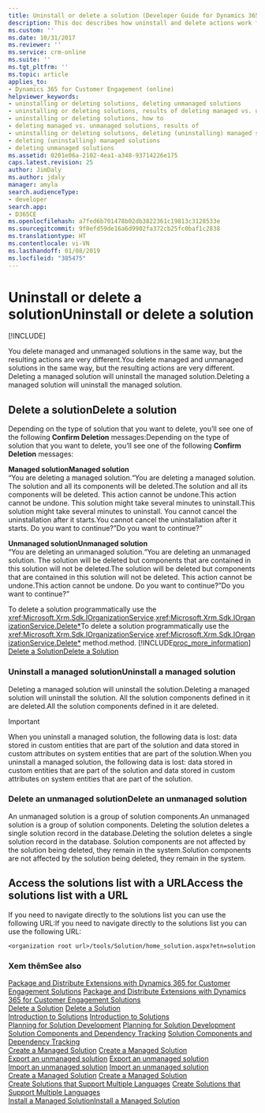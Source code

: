 ```yaml
---
title: Uninstall or delete a solution (Developer Guide for Dynamics 365 for Customer Engagement apps)| MicrosoftDocs
description: This doc describes how uninstall and delete actions work for managed and unmanaged solution in Dynamics 365 for Customer Engagement
ms.custom: ''
ms.date: 10/31/2017
ms.reviewer: ''
ms.service: crm-online
ms.suite: ''
ms.tgt_pltfrm: ''
ms.topic: article
applies_to:
- Dynamics 365 for Customer Engagement (online)
helpviewer_keywords:
- uninstalling or deleting solutions, deleting unmanaged solutions
- uninstalling or deleting solutions, results of deleting managed vs. unmanaged solutions
- uninstalling or deleting solutions, how to
- deleting managed vs. unmanaged solutions, results of
- uninstalling or deleting solutions, deleting (uninstalling) managed solutions
- deleting (uninstalling) managed solutions
- deleting unmanaged solutions
ms.assetid: 0201e06a-2102-4ea1-a348-93714226e175
caps.latest.revision: 25
author: JimDaly
ms.author: jdaly
manager: amyla
search.audienceType:
- developer
search.app:
- D365CE
ms.openlocfilehash: a7fed6b701478b02db3822361c19813c3128533e
ms.sourcegitcommit: 9f0efd59de16a6d9902fa372cb25fc0baf1c2838
ms.translationtype: HT
ms.contentlocale: vi-VN
ms.lasthandoff: 01/08/2019
ms.locfileid: "385475"
---
```

# <a name="uninstall-or-delete-a-solution"></a><span data-ttu-id="efd50-103">Uninstall or delete a solution</span><span class="sxs-lookup"><span data-stu-id="efd50-103">Uninstall or delete a solution</span></span>

[!INCLUDE[](../includes/cc_applies_to_update_9_0_0.md)]

<span data-ttu-id="efd50-104">You delete managed and unmanaged solutions in the same way, but the resulting actions are very different.</span><span class="sxs-lookup"><span data-stu-id="efd50-104">You delete managed and unmanaged solutions in the same way, but the resulting actions are very different.</span></span> <span data-ttu-id="efd50-105">Deleting a managed solution will uninstall the managed solution.</span><span class="sxs-lookup"><span data-stu-id="efd50-105">Deleting a managed solution will uninstall the managed solution.</span></span>  
  
<a name="BKMK_DeleteSolution"></a>   
## <a name="delete-a-solution"></a><span data-ttu-id="efd50-106">Delete a solution</span><span class="sxs-lookup"><span data-stu-id="efd50-106">Delete a solution</span></span>  
 <span data-ttu-id="efd50-107">Depending on the type of solution that you want to delete, you’ll see one of the following **Confirm Deletion** messages:</span><span class="sxs-lookup"><span data-stu-id="efd50-107">Depending on the type of solution that you want to delete, you’ll see one of the following **Confirm Deletion** messages:</span></span>  
  
 <span data-ttu-id="efd50-108">**Managed solution**</span><span class="sxs-lookup"><span data-stu-id="efd50-108">**Managed solution**</span></span>  
 <span data-ttu-id="efd50-109">“You are deleting a managed solution.</span><span class="sxs-lookup"><span data-stu-id="efd50-109">“You are deleting a managed solution.</span></span> <span data-ttu-id="efd50-110">The solution and all its components will be deleted.</span><span class="sxs-lookup"><span data-stu-id="efd50-110">The solution and all its components will be deleted.</span></span> <span data-ttu-id="efd50-111">This action cannot be undone.</span><span class="sxs-lookup"><span data-stu-id="efd50-111">This action cannot be undone.</span></span> <span data-ttu-id="efd50-112">This solution might take several minutes to uninstall.</span><span class="sxs-lookup"><span data-stu-id="efd50-112">This solution might take several minutes to uninstall.</span></span> <span data-ttu-id="efd50-113">You cannot cancel the uninstallation after it starts.</span><span class="sxs-lookup"><span data-stu-id="efd50-113">You cannot cancel the uninstallation after it starts.</span></span> <span data-ttu-id="efd50-114">Do you want to continue?”</span><span class="sxs-lookup"><span data-stu-id="efd50-114">Do you want to continue?”</span></span>  
  
 <span data-ttu-id="efd50-115">**Unmanaged solution**</span><span class="sxs-lookup"><span data-stu-id="efd50-115">**Unmanaged solution**</span></span>  
 <span data-ttu-id="efd50-116">“You are deleting an unmanaged solution.</span><span class="sxs-lookup"><span data-stu-id="efd50-116">“You are deleting an unmanaged solution.</span></span> <span data-ttu-id="efd50-117">The solution will be deleted but components that are contained in this solution will not be deleted.</span><span class="sxs-lookup"><span data-stu-id="efd50-117">The solution will be deleted but components that are contained in this solution will not be deleted.</span></span> <span data-ttu-id="efd50-118">This action cannot be undone.</span><span class="sxs-lookup"><span data-stu-id="efd50-118">This action cannot be undone.</span></span> <span data-ttu-id="efd50-119">Do you want to continue?”</span><span class="sxs-lookup"><span data-stu-id="efd50-119">Do you want to continue?”</span></span>  
  
 <span data-ttu-id="efd50-120">To delete a solution programmatically use the <xref:Microsoft.Xrm.Sdk.IOrganizationService>.<xref:Microsoft.Xrm.Sdk.IOrganizationService.Delete*></span><span class="sxs-lookup"><span data-stu-id="efd50-120">To delete a solution programmatically use the <xref:Microsoft.Xrm.Sdk.IOrganizationService>.<xref:Microsoft.Xrm.Sdk.IOrganizationService.Delete*></span></span> <span data-ttu-id="efd50-121">method.</span><span class="sxs-lookup"><span data-stu-id="efd50-121">method.</span></span> [!INCLUDE[proc_more_information](../includes/proc-more-information.md)] <span data-ttu-id="efd50-122">[Delete a Solution](work-solutions.md#BKMK_DeleteSolution)</span><span class="sxs-lookup"><span data-stu-id="efd50-122">[Delete a Solution](work-solutions.md#BKMK_DeleteSolution)</span></span>  
  
<a name="BKMK_UinstallAManagedSolution"></a>   
### <a name="uninstall-a-managed-solution"></a><span data-ttu-id="efd50-123">Uninstall a managed solution</span><span class="sxs-lookup"><span data-stu-id="efd50-123">Uninstall a managed solution</span></span>  
 <span data-ttu-id="efd50-124">Deleting a managed solution will uninstall the solution.</span><span class="sxs-lookup"><span data-stu-id="efd50-124">Deleting a managed solution will uninstall the solution.</span></span> <span data-ttu-id="efd50-125">All the solution components defined in it are deleted.</span><span class="sxs-lookup"><span data-stu-id="efd50-125">All the solution components defined in it are deleted.</span></span>  
  
> [!IMPORTANT]
>  <span data-ttu-id="efd50-126">When you uninstall a managed solution, the following data is lost: data stored in custom entities that are part of the solution and data stored in custom attributes on system entities that are part of the solution.</span><span class="sxs-lookup"><span data-stu-id="efd50-126">When you uninstall a managed solution, the following data is lost: data stored in custom entities that are part of the solution and data stored in custom attributes on system entities that are part of the solution.</span></span>  
  
<a name="BKMK_DeleteUnmanagedSolution"></a>   
### <a name="delete-an-unmanaged-solution"></a><span data-ttu-id="efd50-127">Delete an unmanaged solution</span><span class="sxs-lookup"><span data-stu-id="efd50-127">Delete an unmanaged solution</span></span>  
 <span data-ttu-id="efd50-128">An unmanaged solution is a group of solution components.</span><span class="sxs-lookup"><span data-stu-id="efd50-128">An unmanaged solution is a group of solution components.</span></span> <span data-ttu-id="efd50-129">Deleting the solution deletes a single solution record in the database.</span><span class="sxs-lookup"><span data-stu-id="efd50-129">Deleting the solution deletes a single solution record in the database.</span></span> <span data-ttu-id="efd50-130">Solution components are not affected by the solution being deleted, they remain in the system.</span><span class="sxs-lookup"><span data-stu-id="efd50-130">Solution components are not affected by the solution being deleted, they remain in the system.</span></span>  
  
<a name="BKMK_AccessSolutionsGridWithUrl"></a>   
## <a name="access-the-solutions-list-with-a-url"></a><span data-ttu-id="efd50-131">Access the solutions list with a URL</span><span class="sxs-lookup"><span data-stu-id="efd50-131">Access the solutions list with a URL</span></span>  
 <span data-ttu-id="efd50-132">If you need to navigate directly to the solutions list you can use the following URL:</span><span class="sxs-lookup"><span data-stu-id="efd50-132">If you need to navigate directly to the solutions list you can use the following URL:</span></span>  
  
```
<organization root url>/tools/Solution/home_solution.aspx?etn=solution  
```  
  
### <a name="see-also"></a><span data-ttu-id="efd50-133">Xem thêm</span><span class="sxs-lookup"><span data-stu-id="efd50-133">See also</span></span>  
 <span data-ttu-id="efd50-134">[Package and Distribute Extensions with Dynamics 365 for Customer Engagement Solutions](package-distribute-extensions-use-solutions.md) </span><span class="sxs-lookup"><span data-stu-id="efd50-134">[Package and Distribute Extensions with Dynamics 365 for Customer Engagement Solutions](package-distribute-extensions-use-solutions.md) </span></span>  
 <span data-ttu-id="efd50-135">[Delete a Solution](work-solutions.md#BKMK_DeleteSolution) </span><span class="sxs-lookup"><span data-stu-id="efd50-135">[Delete a Solution](work-solutions.md#BKMK_DeleteSolution) </span></span>  
 <span data-ttu-id="efd50-136">[Introduction to Solutions](introduction-solutions.md) </span><span class="sxs-lookup"><span data-stu-id="efd50-136">[Introduction to Solutions](introduction-solutions.md) </span></span>  
 <span data-ttu-id="efd50-137">[Planning for Solution Development](plan-solution-development.md) </span><span class="sxs-lookup"><span data-stu-id="efd50-137">[Planning for Solution Development](plan-solution-development.md) </span></span>  
 <span data-ttu-id="efd50-138">[Solution Components and Dependency Tracking](dependency-tracking-solution-components.md) </span><span class="sxs-lookup"><span data-stu-id="efd50-138">[Solution Components and Dependency Tracking](dependency-tracking-solution-components.md) </span></span>  
 <span data-ttu-id="efd50-139">[Create a Managed Solution](create-install-update-managed-solution.md#BKMK_CreateManagedSolution) </span><span class="sxs-lookup"><span data-stu-id="efd50-139">[Create a Managed Solution](create-install-update-managed-solution.md#BKMK_CreateManagedSolution) </span></span>  
 <span data-ttu-id="efd50-140">[Export an unmanaged solution](create-export-import-unmanaged-solution.md#BKMK_UnmanagedSolution) </span><span class="sxs-lookup"><span data-stu-id="efd50-140">[Export an unmanaged solution](create-export-import-unmanaged-solution.md#BKMK_UnmanagedSolution) </span></span>  
 <span data-ttu-id="efd50-141">[Import an unmanaged solution](create-export-import-unmanaged-solution.md#BKMK_ImportUnmanagedSolution) </span><span class="sxs-lookup"><span data-stu-id="efd50-141">[Import an unmanaged solution](create-export-import-unmanaged-solution.md#BKMK_ImportUnmanagedSolution) </span></span>  
 <span data-ttu-id="efd50-142">[Create a Managed Solution](create-install-update-managed-solution.md#BKMK_CreateManagedSolution) </span><span class="sxs-lookup"><span data-stu-id="efd50-142">[Create a Managed Solution](create-install-update-managed-solution.md#BKMK_CreateManagedSolution) </span></span>  
 <span data-ttu-id="efd50-143">[Create Solutions that Support Multiple Languages](create-solutions-support-multiple-languages.md) </span><span class="sxs-lookup"><span data-stu-id="efd50-143">[Create Solutions that Support Multiple Languages](create-solutions-support-multiple-languages.md) </span></span>  
 [<span data-ttu-id="efd50-144">Install a Managed Solution</span><span class="sxs-lookup"><span data-stu-id="efd50-144">Install a Managed Solution</span></span>](create-install-update-managed-solution.md#BKMK_InstallManagedSolution)
